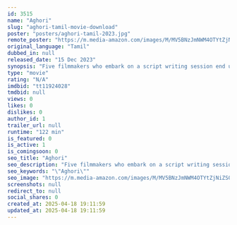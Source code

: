 ```yaml
---
id: 3515
name: "Aghori"
slug: "aghori-tamil-movie-download"
poster: "posters/aghori-tamil-2023.jpg"
remote_poster: "https://m.media-amazon.com/images/M/MV5BNzJmNWM4OTYtZjNiZS00ZDM0LTlhZjgtMTg5YzBmMDA1NmM2XkEyXkFqcGdeQXVyMTA4MzQ4NzMw._V1_SX300.jpg"
original_language: "Tamil"
dubbed_in: null
released_date: "15 Dec 2023"
synopsis: "Five filmmakers who embark on a script writing session end up in a haunted house . The spirit in the house gives them various difficult tasks to perform and if not completed will end up dying . Will they outsmart the evil spirit?"
type: "movie"
rating: "N/A"
imdbid: "tt11924028"
tmdbid: null
views: 0
likes: 0
dislikes: 0
author_id: 1
trailer_url: null
runtime: "122 min"
is_featured: 0
is_active: 1
is_comingsoon: 0
seo_title: "Aghori"
seo_description: "Five filmmakers who embark on a script writing session end up in a haunted house . The spirit in the house gives them various difficult tasks to perform and if not completed will end up dying . Will they outsmart the evil spirit?"
seo_keywords: "\"Aghori\""
seo_image: "https://m.media-amazon.com/images/M/MV5BNzJmNWM4OTYtZjNiZS00ZDM0LTlhZjgtMTg5YzBmMDA1NmM2XkEyXkFqcGdeQXVyMTA4MzQ4NzMw._V1_SX300.jpg"
screenshots: null
redirect_to: null
social_shares: 0
created_at: 2025-04-18 19:11:59
updated_at: 2025-04-18 19:11:59
---
```


